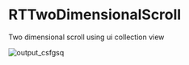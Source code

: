 # RTTwoDimensionalScroll
Two dimensional scroll using ui collection view

![output_csfgsq](https://cloud.githubusercontent.com/assets/15356760/19109295/4ade02ea-8b12-11e6-87c7-02fb7cdf074c.gif)
